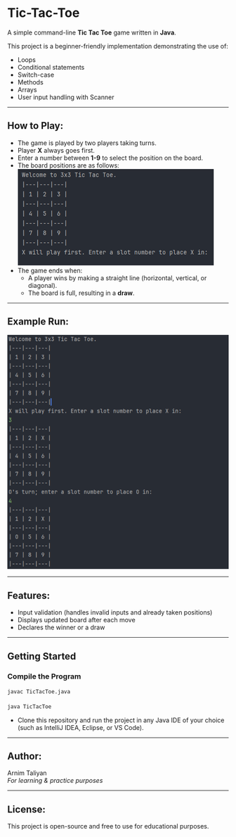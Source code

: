 # Tic-Tac-Toe

A simple command-line **Tic Tac Toe** game written in **Java**.

This project is a beginner-friendly implementation demonstrating the use of:
- Loops
- Conditional statements
- Switch-case
- Methods
- Arrays
- User input handling with Scanner

---

## How to Play:
- The game is played by two players taking turns.
- Player **X** always goes first.
- Enter a number between **1-9** to select the position on the board.
- The board positions are as follows:
![Alt text](preview/starting.png)
- The game ends when:
  - A player wins by making a straight line (horizontal, vertical, or diagonal).
  - The board is full, resulting in a **draw**.

---

## Example Run:
![Alt text](preview/run.png)


---

## Features:
- Input validation (handles invalid inputs and already taken positions)
- Displays updated board after each move
- Declares the winner or a draw

---

## Getting Started

### Compile the Program
```bash
javac TicTacToe.java

java TicTacToe
```
- Clone this repository and run the project in any Java IDE of your choice (such as IntelliJ IDEA, Eclipse, or VS Code).
---

## Author:
Arnim Taliyan  
*For learning & practice purposes*

---

## License:
This project is open-source and free to use for educational purposes.

